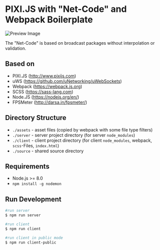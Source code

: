 # PIXI.JS with "Net-Code" and Webpack Boilerplate

![Preview Image](demo.gif "Preview")

The "Net-Code" is based on broadcast packages without interpolation or validation.

## Based on

* PIXI.JS (http://www.pixijs.com)
* uWS (https://github.com/uNetworking/uWebSockets)
* Webpack (https://webpack.js.org)
* SCSS (https://sass-lang.com)
* Node.JS (https://nodejs.org/en/)
* FPSMeter (http://darsa.in/fpsmeter/)

## Directory Structure

* `./assets` - asset files (copied by webpack with some file type filters)
* `./server` - server project directory (for server `node_modules`)
* `./client` - client project directory (for client `node_modules`, webpack, `scss`-Files, `index.html`)
* `./source` - shared source directory

## Requirements
* Node.js >= 8.0
* `npm install -g nodemon`

## Run Development

```bash
#run server
$ npm run server

#run client
$ npm run client

#run client in public mode
$ npm run client-public
```
